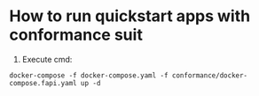# How to run quickstart apps with conformance suit
1. Execute cmd: 

```
docker-compose -f docker-compose.yaml -f conformance/docker-compose.fapi.yaml up -d 
```